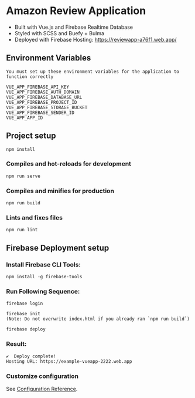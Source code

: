 # Amazon Review Application

* Built with Vue.js and Firebase Realtime Database
* Styled with SCSS and Buefy + Bulma 
* Deployed with Firebase Hosting: https://reviewapp-a76f1.web.app/

## Environment Variables
```
You must set up these environment variables for the application to function correctly

VUE_APP_FIREBASE_API_KEY
VUE_APP_FIREBASE_AUTH_DOMAIN
VUE_APP_FIREBASE_DATABASE_URL
VUE_APP_FIREBASE_PROJECT_ID
VUE_APP_FIREBASE_STORAGE_BUCKET
VUE_APP_FIREBASE_SENDER_ID
VUE_APP_APP_ID

```

## Project setup
```
npm install
```

### Compiles and hot-reloads for development
```
npm run serve
```

### Compiles and minifies for production
```
npm run build
```

### Lints and fixes files
```
npm run lint
```

## Firebase Deployment setup

### Install Firebase CLI Tools:
```
npm install -g firebase-tools
```

### Run Following Sequence:
```
firebase login

firebase init
(Note: Do not overwrite index.html if you already ran `npm run build`)

firebase deploy
```

### Result:
```
✔  Deploy complete!
Hosting URL: https://example-vueapp-2222.web.app
```
### Customize configuration
See [Configuration Reference](https://cli.vuejs.org/config/).
